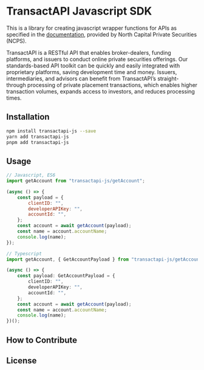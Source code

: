 # TransactAPI Javascript SDK

This is a library for creating javascript wrapper functions for APIs as specified in the [documentation](https://api.norcapsecurities.com/admin_v3/documentation), provided by North Capital Private Securities (NCPS).

TransactAPI is a RESTful API that enables broker-dealers, funding platforms, and issuers to conduct online private securities offerings. Our standards-based API toolkit can be quickly and easily integrated with proprietary platforms, saving development time and money. Issuers, intermediaries, and advisors can benefit from TransactAPI’s straight-through processing of private placement transactions, which enables higher transaction volumes, expands access to investors, and reduces processing times.

## Installation

```bash
npm install transactapi-js --save
yarn add transactapi-js
pnpm add transactapi-js
```

## Usage

```javascript
// Javascript, ES6
import getAccount from "transactapi-js/getAccount";

(async () => {
    const payload = {
        clientID: "",
        developerAPIKey: "",
        accountId: "",
    };
    const account = await getAccount(payload);
    const name = account.accountName;
    console.log(name);
});
```

```typescript
// Typescript
import getAccount, { GetAccountPayload } from "transactapi-js/getAccount";

(async () => {
    const payload: GetAccountPayload = {
        clientID: "",
        developerAPIKey: "",
        accountId: "",
    };
    const account = await getAccount(payload);
    const name = account.accountName;
    console.log(name);
})();
```

## How to Contribute

## License

